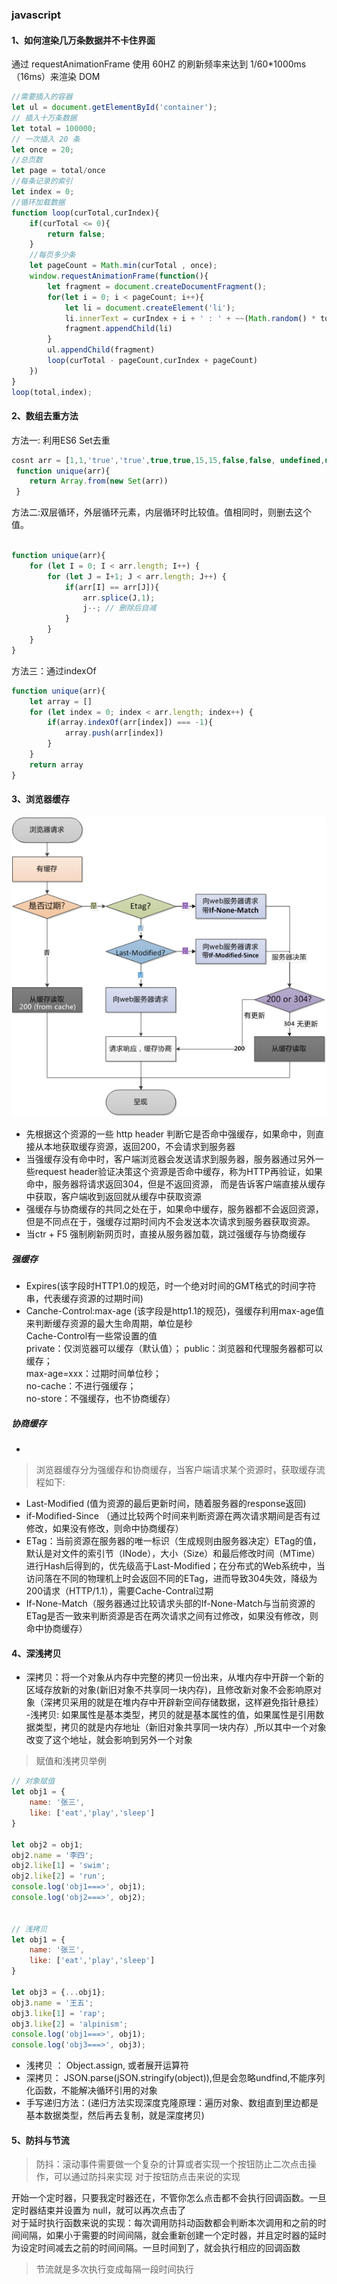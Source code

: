 ### javascript

#### 1、如何渲染几万条数据并不卡住界面

通过 requestAnimationFrame 使用 60HZ 的刷新频率来达到 1/60\*1000ms（16ms）来渲染 DOM

```js
//需要插入的容器
let ul = document.getElementById('container');
// 插入十万条数据
let total = 100000;
// 一次插入 20 条
let once = 20;
//总页数
let page = total/once
//每条记录的索引
let index = 0;
//循环加载数据
function loop(curTotal,curIndex){
    if(curTotal <= 0){
        return false;
    }
    //每页多少条
    let pageCount = Math.min(curTotal , once);
    window.requestAnimationFrame(function(){
        let fragment = document.createDocumentFragment();
        for(let i = 0; i < pageCount; i++){
            let li = document.createElement('li');
            li.innerText = curIndex + i + ' : ' + ~~(Math.random() * total)
            fragment.appendChild(li)
        }
        ul.appendChild(fragment)
        loop(curTotal - pageCount,curIndex + pageCount)
    })
}
loop(total,index);

```
#### 2、数组去重方法

方法一: 利用ES6 Set去重  
```js
cosnt arr = [1,1,'true','true',true,true,15,15,false,false, undefined,undefined, null,null, NaN, NaN,'NaN', 0, 0, 'a', 'a',{},{}];
 function unique(arr){
    return Array.from(new Set(arr))
 }
```
方法二:双层循环，外层循环元素，内层循环时比较值。值相同时，则删去这个值。
```js

function unique(arr){
    for (let I = 0; I < arr.length; I++) {
        for (let J = I+1; J < arr.length; J++) {
            if(arr[I] == arr[J]){
                arr.splice(J,1);
                j--; // 删除后自减 
            }
        }
    }
}
```

方法三：通过indexOf
```js
function unique(arr){
    let array = []
    for (let index = 0; index < arr.length; index++) {
        if(array.indexOf(arr[index]) === -1){
            array.push(arr[index])
        }
    }
    return array
}
```

#### 3、浏览器缓存

<img src="../source/image/http_cache.png" alt=""/>

- 先根据这个资源的一些 http header 判断它是否命中强缓存，如果命中，则直接从本地获取缓存资源，返回200，不会请求到服务器
- 当强缓存没有命中时，客户端浏览器会发送请求到服务器，服务器通过另外一些request header验证决策这个资源是否命中缓存，称为HTTP再验证，如果命中，服务器将请求返回304，但是不返回资源，
而是告诉客户端直接从缓存中获取，客户端收到返回就从缓存中获取资源
- 强缓存与协商缓存的共同之处在于，如果命中缓存，服务器都不会返回资源，但是不同点在于，强缓存过期时间内不会发送本次请求到服务器获取资源。
- 当ctr + F5 强制刷新网页时，直接从服务器加载，跳过强缓存与协商缓存


##### 强缓存  
- Expires(该字段时HTTP1.0的规范，时一个绝对时间的GMT格式的时间字符串，代表缓存资源的过期时间)  
- Canche-Control:max-age (该字段是http1.1的规范)，强缓存利用max-age值来判断缓存资源的最大生命周期，单位是秒  
Cache-Control有一些常设置的值   
private：仅浏览器可以缓存（默认值）； 
public：浏览器和代理服务器都可以缓存；  
max-age=xxx：过期时间单位秒；  
no-cache：不进行强缓存；  
no-store：不强缓存，也不协商缓存）  

##### 协商缓存
- 
> 浏览器缓存分为强缓存和协商缓存，当客户端请求某个资源时，获取缓存流程如下:
- Last-Modified (值为资源的最后更新时间，随着服务器的response返回)
- if-Modified-Since （通过比较两个时间来判断资源在两次请求期间是否有过修改，如果没有修改，则命中协商缓存）
- ETag：当前资源在服务器的唯一标识（生成规则由服务器决定）ETag的值，默认是对文件的索引节（INode），大小（Size）和最后修改时间（MTime）进行Hash后得到的，优先级高于Last-Modified；在分布式的Web系统中，当访问落在不同的物理机上时会返回不同的ETag，进而导致304失效，降级为200请求（HTTP/1.1），需要Cache-Contral过期
- If-None-Match（服务器通过比较请求头部的If-None-Match与当前资源的ETag是否一致来判断资源是否在两次请求之间有过修改，如果没有修改，则命中协商缓存）




#### 4、深浅拷贝
- 深拷贝：将一个对象从内存中完整的拷贝一份出来，从堆内存中开辟一个新的区域存放新的对象(新旧对象不共享同一块内存)，且修改新对象不会影响原对象（深拷贝采用的就是在堆内存中开辟新空间存储数据，这样避免指针悬挂）
-浅拷贝: 如果属性是基本类型，拷贝的就是基本属性的值，如果属性是引用数据类型，拷贝的就是内存地址（新旧对象共享同一块内存）,所以其中一个对象改变了这个地址，就会影响到另外一个对象

> 赋值和浅拷贝举例
```javascript
// 对象赋值
let obj1 = {
    name: '张三',
    like: ['eat','play','sleep']
}

let obj2 = obj1;
obj2.name = '李四';
obj2.like[1] = 'swim';
obj2.like[2] = 'run';
console.log('obj1===>', obj1);
console.log('obj2===>', obj2);


// 浅拷贝
let obj1 = {
    name: '张三',
    like: ['eat','play','sleep']
}

let obj3 = {...obj1};
obj3.name = '王五';
obj3.like[1] = 'rap';
obj3.like[2] = 'alpinism';
console.log('obj1===>', obj1);
console.log('obj3===>', obj3);


```

- 浅拷贝 ： Object.assign, 或者展开运算符
- 深拷贝： JSON.parse(jSON.stringify(object)),但是会忽略undfind,不能序列化函数，不能解决循环引用的对象
- 手写递归方法：(递归方法实现深度克隆原理：遍历对象、数组直到里边都是基本数据类型，然后再去复制，就是深度拷贝)



#### 5、防抖与节流
> 防抖：滚动事件需要做一个复杂的计算或者实现一个按钮防止二次点击操作，可以通过防抖来实现
对于按钮防点击来说的实现  

开始一个定时器，只要我定时器还在，不管你怎么点击都不会执行回调函数。一旦定时器结束并设置为 null，就可以再次点击了  
对于延时执行函数来说的实现：每次调用防抖动函数都会判断本次调用和之前的时间间隔，如果小于需要的时间间隔，就会重新创建一个定时器，并且定时器的延时为设定时间减去之前的时间间隔。一旦时间到了，就会执行相应的回调函数  

> 节流就是多次执行变成每隔一段时间执行





